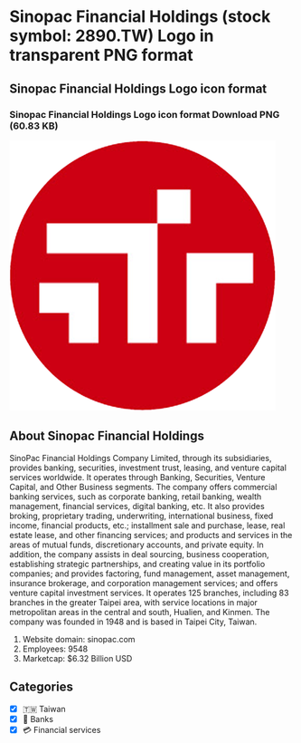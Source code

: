 # Sinopac Financial Holdings (stock symbol: 2890.TW) Logo in transparent PNG format

## Sinopac Financial Holdings Logo icon format

### Sinopac Financial Holdings Logo icon format Download PNG (60.83 KB)

![Sinopac Financial Holdings Logo icon format Download PNG (60.83 KB)](/img/orig/2890.TW-62c276d8.png)

## About Sinopac Financial Holdings

SinoPac Financial Holdings Company Limited, through its subsidiaries, provides banking, securities, investment trust, leasing, and venture capital services worldwide. It operates through Banking, Securities, Venture Capital, and Other Business segments. The company offers commercial banking services, such as corporate banking, retail banking, wealth management, financial services, digital banking, etc. It also provides broking, proprietary trading, underwriting, international business, fixed income, financial products, etc.; installment sale and purchase, lease, real estate lease, and other financing services; and products and services in the areas of mutual funds, discretionary accounts, and private equity. In addition, the company assists in deal sourcing, business cooperation, establishing strategic partnerships, and creating value in its portfolio companies; and provides factoring, fund management, asset management, insurance brokerage, and corporation management services; and offers venture capital investment services. It operates 125 branches, including 83 branches in the greater Taipei area, with service locations in major metropolitan areas in the central and south, Hualien, and Kinmen. The company was founded in 1948 and is based in Taipei City, Taiwan.

1. Website domain: sinopac.com
2. Employees: 9548
3. Marketcap: $6.32 Billion USD


## Categories
- [x] 🇹🇼 Taiwan
- [x] 🏦 Banks
- [x] 💳 Financial services
